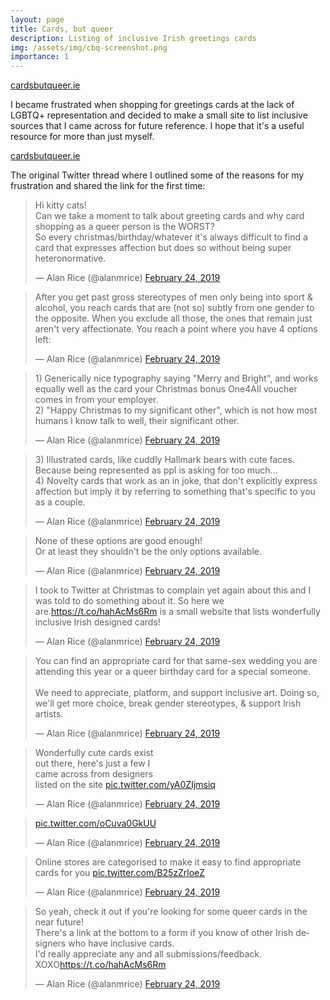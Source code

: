 ```yaml
---
layout: page
title: Cards, but queer
description: Listing of inclusive Irish greetings cards
img: /assets/img/cbq-screenshot.png
importance: 1
---
```


<div class="row">
    <div class="col-sm mt-3 mt-md-0">
        <img class="img-fluid rounded z-depth-1" src="{{ '/assets/img/cbq-screenshot.png' | relative_url }}" alt="" title="example image"/>
    </div>
</div>
<div class="caption">
    <a href="https://cardsbutqueer.ie" target="_blank">cardsbutqueer.ie</a>
</div>


I became frustrated when shopping for greetings cards at the lack of LGBTQ+ representation and decided to make a small site to list inclusive sources that I came across for future reference. I hope that it's a useful resource for more than just myself.

[cardsbutqueer.ie](https://cardsbutqueer.ie)

The original Twitter thread where I outlined some of the reasons for my frustration and shared the link for the first time:

<blockquote class="twitter-tweet" data-dnt="true"><p lang="en" dir="ltr">Hi kitty cats!<br>Can we take a moment to talk about greeting cards and why card shopping as a queer person is the WORST?<br>So every christmas/birthday/whatever it&#39;s always difficult to find a card that expresses affection but does so without being super heteronormative.</p>&mdash; Alan Rice (@alanmrice) <a href="https://twitter.com/alanmrice/status/1099656211291688964?ref_src=twsrc%5Etfw">February 24, 2019</a></blockquote> <script async src="https://platform.twitter.com/widgets.js" charset="utf-8"></script>

<blockquote class="twitter-tweet" data-conversation="none" data-dnt="true"><p lang="en" dir="ltr">After you get past gross stereotypes of men only being into sport &amp; alcohol, you reach cards that are (not so) subtly from one gender to the opposite. When you exclude all those, the ones that remain just aren&#39;t very affectionate. You reach a point where you have 4 options left:</p>&mdash; Alan Rice (@alanmrice) <a href="https://twitter.com/alanmrice/status/1099656213510475782?ref_src=twsrc%5Etfw">February 24, 2019</a></blockquote> <script async src="https://platform.twitter.com/widgets.js" charset="utf-8"></script>

<blockquote class="twitter-tweet" data-conversation="none" data-dnt="true"><p lang="en" dir="ltr">1) Generically nice typography saying &quot;Merry and Bright&quot;, and works equally well as the card your Christmas bonus One4All voucher comes in from your employer.<br>2) &quot;Happy Christmas to my significant other&quot;, which is not how most humans I know talk to well, their significant other.</p>&mdash; Alan Rice (@alanmrice) <a href="https://twitter.com/alanmrice/status/1099656215066525696?ref_src=twsrc%5Etfw">February 24, 2019</a></blockquote> <script async src="https://platform.twitter.com/widgets.js" charset="utf-8"></script>

<blockquote class="twitter-tweet" data-conversation="none" data-dnt="true"><p lang="en" dir="ltr">3) Illustrated cards, like cuddly Hallmark bears with cute faces. Because being represented as ppl is asking for too much…<br>4) Novelty cards that work as an in joke, that don&#39;t explicitly express affection but imply it by referring to something that&#39;s specific to you as a couple.</p>&mdash; Alan Rice (@alanmrice) <a href="https://twitter.com/alanmrice/status/1099656216215781379?ref_src=twsrc%5Etfw">February 24, 2019</a></blockquote> <script async src="https://platform.twitter.com/widgets.js" charset="utf-8"></script>

<blockquote class="twitter-tweet" data-conversation="none" data-dnt="true"><p lang="en" dir="ltr">None of these options are good enough!<br>Or at least they shouldn&#39;t be the only options available.</p>&mdash; Alan Rice (@alanmrice) <a href="https://twitter.com/alanmrice/status/1099656217436274688?ref_src=twsrc%5Etfw">February 24, 2019</a></blockquote> <script async src="https://platform.twitter.com/widgets.js" charset="utf-8"></script>

<blockquote class="twitter-tweet" data-conversation="none" data-dnt="true"><p lang="en" dir="ltr">I took to Twitter at Christmas to complain yet again about this and I was told to do something about it. So here we are.<a href="https://t.co/hahAcMs6Rm">https://t.co/hahAcMs6Rm</a> is a small website that lists wonderfully inclusive Irish designed cards!</p>&mdash; Alan Rice (@alanmrice) <a href="https://twitter.com/alanmrice/status/1099656218606489600?ref_src=twsrc%5Etfw">February 24, 2019</a></blockquote> <script async src="https://platform.twitter.com/widgets.js" charset="utf-8"></script>

<blockquote class="twitter-tweet" data-conversation="none" data-dnt="true"><p lang="en" dir="ltr">You can find an appropriate card for that same-sex wedding you are attending this year or a queer birthday card for a special someone.<br><br>We need to appreciate, platform, and support inclusive art. Doing so, we&#39;ll get more choice, break gender stereotypes, &amp; support Irish artists.</p>&mdash; Alan Rice (@alanmrice) <a href="https://twitter.com/alanmrice/status/1099656220011573248?ref_src=twsrc%5Etfw">February 24, 2019</a></blockquote> <script async src="https://platform.twitter.com/widgets.js" charset="utf-8"></script>

<blockquote class="twitter-tweet" data-conversation="none" data-dnt="true"><p lang="en" dir="ltr">Wonderfully cute cards exist<br>out there, here&#39;s just a few I<br>came across from designers<br>listed on the site <a href="https://t.co/yA0ZIjmsiq">pic.twitter.com/yA0ZIjmsiq</a></p>&mdash; Alan Rice (@alanmrice) <a href="https://twitter.com/alanmrice/status/1099656265016459265?ref_src=twsrc%5Etfw">February 24, 2019</a></blockquote> <script async src="https://platform.twitter.com/widgets.js" charset="utf-8"></script>

<blockquote class="twitter-tweet" data-conversation="none" data-dnt="true"><p lang="und" dir="ltr"><a href="https://t.co/oCuva0GkUU">pic.twitter.com/oCuva0GkUU</a></p>&mdash; Alan Rice (@alanmrice) <a href="https://twitter.com/alanmrice/status/1099656297228746752?ref_src=twsrc%5Etfw">February 24, 2019</a></blockquote> <script async src="https://platform.twitter.com/widgets.js" charset="utf-8"></script>

<blockquote class="twitter-tweet" data-conversation="none" data-dnt="true"><p lang="en" dir="ltr">Online stores are categorised to make it easy to find appropriate cards for you <a href="https://t.co/B25zZrloeZ">pic.twitter.com/B25zZrloeZ</a></p>&mdash; Alan Rice (@alanmrice) <a href="https://twitter.com/alanmrice/status/1099656309417406466?ref_src=twsrc%5Etfw">February 24, 2019</a></blockquote> <script async src="https://platform.twitter.com/widgets.js" charset="utf-8"></script>

<blockquote class="twitter-tweet" data-conversation="none" data-dnt="true"><p lang="en" dir="ltr">So yeah, check it out if you&#39;re looking for some queer cards in the near future!<br>There&#39;s a link at the bottom to a form if you know of other Irish designers who have inclusive cards.<br>I&#39;d really appreciate any and all submissions/feedback.<br>ΧΟΧΟ<a href="https://t.co/hahAcMs6Rm">https://t.co/hahAcMs6Rm</a></p>&mdash; Alan Rice (@alanmrice) <a href="https://twitter.com/alanmrice/status/1099656312546312192?ref_src=twsrc%5Etfw">February 24, 2019</a></blockquote> <script async src="https://platform.twitter.com/widgets.js" charset="utf-8"></script>

